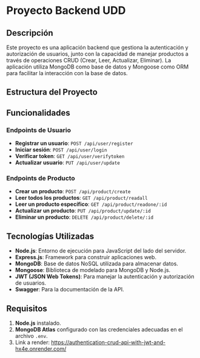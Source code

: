 # Proyecto Backend UDD

## Descripción

Este proyecto es una aplicación backend que gestiona la autenticación y autorización de usuarios, junto con la capacidad de manejar productos a través de operaciones CRUD (Crear, Leer, Actualizar, Eliminar). La aplicación utiliza MongoDB como base de datos y Mongoose como ORM para facilitar la interacción con la base de datos.

## Estructura del Proyecto


## Funcionalidades

### Endpoints de Usuario

- **Registrar un usuario**: `POST /api/user/register`
- **Iniciar sesión**: `POST /api/user/login`
- **Verificar token**: `GET /api/user/verifytoken`
- **Actualizar usuario**: `PUT /api/user/update`

### Endpoints de Producto

- **Crear un producto**: `POST /api/product/create`
- **Leer todos los productos**: `GET /api/product/readall`
- **Leer un producto específico**: `GET /api/product/readone/:id`
- **Actualizar un producto**: `PUT /api/product/update/:id`
- **Eliminar un producto**: `DELETE /api/product/delete/:id`

## Tecnologías Utilizadas

- **Node.js**: Entorno de ejecución para JavaScript del lado del servidor.
- **Express.js**: Framework para construir aplicaciones web.
- **MongoDB**: Base de datos NoSQL utilizada para almacenar datos.
- **Mongoose**: Biblioteca de modelado para MongoDB y Node.js.
- **JWT (JSON Web Tokens)**: Para manejar la autenticación y autorización de usuarios.
- **Swagger**: Para la documentación de la API.

## Requisitos

1. **Node.js** instalado.
2. **MongoDB Atlas** configurado con las credenciales adecuadas en el archivo `.env`.
3. Link a render: https://authentication-crud-api-with-jwt-and-hx4e.onrender.com/
